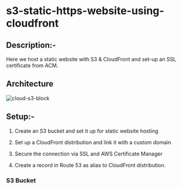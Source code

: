 # s3-static-https-website-using-cloudfront

## Description:-

Here we host a static website with S3 & CloudFront and set-up an SSL certificate from ACM.


## Architecture

![cloud-s3-block](https://user-images.githubusercontent.com/97517424/160056933-a4c25204-4f04-4681-8ef3-aa73fc9f8486.png)


## Setup:-

1. Create an S3 bucket and set it up for static website hosting 

2. Set up a CloudFront distribution and link it with a custom domain  

3. Secure the connection via SSL and AWS Certificate Manager 

4. Create a record in Route 53 as alias to CloudFront distribution.


### S3 Bucket



